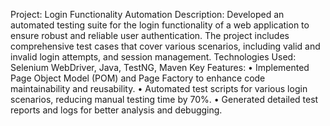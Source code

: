 Project: Login Functionality Automation
Description: Developed an automated testing suite for the login functionality of a web application to ensure robust and reliable user authentication. The project includes comprehensive test cases that cover various scenarios, including valid and invalid login attempts, and session management.
Technologies Used: Selenium WebDriver, Java, TestNG, Maven
Key Features:
•	Implemented Page Object Model (POM) and Page Factory to enhance code maintainability and reusability.
•	Automated test scripts for various login scenarios, reducing manual testing time by 70%.
•	Generated detailed test reports and logs for better analysis and debugging.
